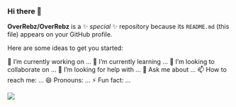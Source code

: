 ### Hi there 👋


**OverRebz/OverRebz** is a ✨ _special_ ✨ repository because its `README.md` (this file) appears on your GitHub profile.

Here are some ideas to get you started:

🔭 I’m currently working on ...
 🌱 I’m currently learning ...
👯 I’m looking to collaborate on ...
 🤔 I’m looking for help with ...
 💬 Ask me about ...
 📫 How to reach me: ...
 😄 Pronouns: ...
⚡ Fun fact: ...

![](https://github-readme-stats.vercel.app/api?username=OverRebz)
